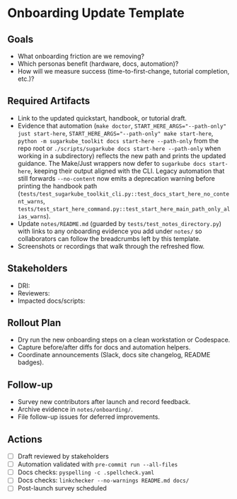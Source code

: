 # Onboarding Update Template

## Goals
- What onboarding friction are we removing?
- Which personas benefit (hardware, docs, automation)?
- How will we measure success (time-to-first-change, tutorial completion, etc.)?

## Required Artifacts
- Link to the updated quickstart, handbook, or tutorial draft.
- Evidence that automation (`make doctor`, `START_HERE_ARGS="--path-only" just start-here`,
  `START_HERE_ARGS="--path-only" make start-here`,
  `python -m sugarkube_toolkit docs start-here --path-only` from the repo root or
  `./scripts/sugarkube docs start-here --path-only` when working in a subdirectory)
  reflects the new path and prints the updated guidance. The Make/Just wrappers now
  defer to `sugarkube docs start-here`, keeping their output aligned with the CLI. Legacy
  automation that still forwards `--no-content` now emits a deprecation warning before printing
  the handbook path (`tests/test_sugarkube_toolkit_cli.py::test_docs_start_here_no_content_warns`,
  `tests/test_start_here_command.py::test_start_here_main_path_only_alias_warns`).
- Update `notes/README.md` (guarded by `tests/test_notes_directory.py`) with links to
  any onboarding evidence you add under `notes/` so collaborators can follow the
  breadcrumbs left by this template.
- Screenshots or recordings that walk through the refreshed flow.

## Stakeholders
- DRI:
- Reviewers:
- Impacted docs/scripts:

## Rollout Plan
- Dry run the new onboarding steps on a clean workstation or Codespace.
- Capture before/after diffs for docs and automation helpers.
- Coordinate announcements (Slack, docs site changelog, README badges).

## Follow-up
- Survey new contributors after launch and record feedback.
- Archive evidence in `notes/onboarding/`.
- File follow-up issues for deferred improvements.

## Actions
- [ ] Draft reviewed by stakeholders
- [ ] Automation validated with `pre-commit run --all-files`
- [ ] Docs checks: `pyspelling -c .spellcheck.yaml`
- [ ] Docs checks: `linkchecker --no-warnings README.md docs/`
- [ ] Post-launch survey scheduled
